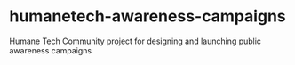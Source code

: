 # humanetech-awareness-campaigns
Humane Tech Community project for designing and launching public awareness campaigns
